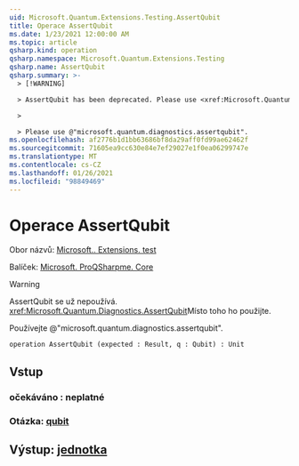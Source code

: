 ```yaml
---
uid: Microsoft.Quantum.Extensions.Testing.AssertQubit
title: Operace AssertQubit
ms.date: 1/23/2021 12:00:00 AM
ms.topic: article
qsharp.kind: operation
qsharp.namespace: Microsoft.Quantum.Extensions.Testing
qsharp.name: AssertQubit
qsharp.summary: >-
  > [!WARNING]

  > AssertQubit has been deprecated. Please use <xref:Microsoft.Quantum.Diagnostics.AssertQubit> instead.

  >

  > Please use @"microsoft.quantum.diagnostics.assertqubit".
ms.openlocfilehash: af2776b1d1bb63686bf8da29aff0fd99ae62462f
ms.sourcegitcommit: 71605ea9cc630e84e7ef29027e1f0ea06299747e
ms.translationtype: MT
ms.contentlocale: cs-CZ
ms.lasthandoff: 01/26/2021
ms.locfileid: "98849469"
---
```

# <a name="assertqubit-operation"></a>Operace AssertQubit

Obor názvů: [Microsoft.. Extensions. test](xref:Microsoft.Quantum.Extensions.Testing)

Balíček: [Microsoft. ProQSharpme. Core](https://nuget.org/packages/Microsoft.Quantum.QSharp.Core)


> [!WARNING]
> AssertQubit se už nepoužívá. <xref:Microsoft.Quantum.Diagnostics.AssertQubit>Místo toho ho použijte.
>
> Používejte @"microsoft.quantum.diagnostics.assertqubit".



```qsharp
operation AssertQubit (expected : Result, q : Qubit) : Unit
```


## <a name="input"></a>Vstup

### <a name="expected--__invalidresult__"></a>očekáváno __: <Result> neplatné__




### <a name="q--qubit"></a>Otázka: [qubit](xref:microsoft.quantum.lang-ref.qubit)





## <a name="output--unit"></a>Výstup: [jednotka](xref:microsoft.quantum.lang-ref.unit)

